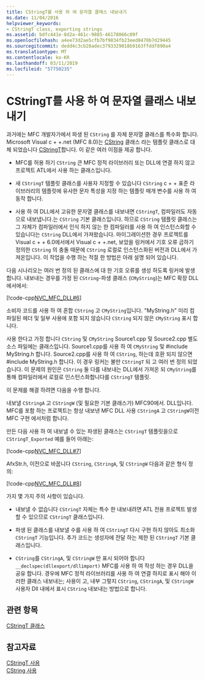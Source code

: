 ```yaml
---
title: CStringT를 사용 하 여 문자열 클래스 내보내기
ms.date: 11/04/2016
helpviewer_keywords:
- CStringT class, exporting strings
ms.assetid: bdfc441e-8d2a-461c-9885-46178066c09f
ms.openlocfilehash: a4ee73d2ae5cfb7bf9834fb23eed8470b7d29445
ms.sourcegitcommit: dedd4c3cb28adec3793329018b9163ffddf890a4
ms.translationtype: MT
ms.contentlocale: ko-KR
ms.lasthandoff: 03/11/2019
ms.locfileid: "57750235"
---
```

# <a name="exporting-string-classes-using-cstringt"></a>CStringT를 사용 하 여 문자열 클래스 내보내기

과거에는 MFC 개발자가에서 파생 된 `CString` 를 자체 문자열 클래스를 특수화 합니다. Microsoft Visual c + +.net (MFC 8.0)는 [CString](../atl-mfc-shared/using-cstring.md) 클래스 라는 템플릿 클래스로 대체 되었습니다 [CStringT](../atl-mfc-shared/reference/cstringt-class.md)합니다. 이 같은 여러 이점을 제공 합니다.

- MFC를 허용 하기 `CString` 큰 MFC 정적 라이브러리 또는 DLL에 연결 하지 않고 프로젝트 ATL에서 사용 하는 클래스입니다.

- 새 `CStringT` 템플릿 클래스를 사용자 지정할 수 있습니다 `CString` c + + 표준 라이브러리의 템플릿에 유사한 문자 특성을 지정 하는 템플릿 매개 변수를 사용 하 여 동작 합니다.

- 사용 하 여 DLL에서 고유한 문자열 클래스를 내보내면 `CStringT`, 컴파일러도 자동으로 내보냅니다.는 `CString` 기본 클래스입니다. 하므로 `CString` 템플릿 클래스는 그 자체가 컴파일러에서 인식 하지 않는 한 컴파일러를 사용 하 여 인스턴스화할 수 있습니다는 `CString` DLL에서 가져왔습니다. 마이그레이션한 경우 프로젝트를 Visual c + + 6.0에서에서 Visual c + +.net, 보았을 링커에서 기호 오류 곱하기 정의한 `CString` 의 충돌 때문에 `CString` 로컬로 인스턴스화된 버전과 DLL에서 가져온입니다. 이 작업을 수행 하는 적절 한 방법은 아래 설명 되어 있습니다.

다음 시나리오는 여러 번 정의 된 클래스에 대 한 기호 오류를 생성 하도록 링커에 발생 합니다. 내보내는 경우를 가정 된 `CString`-파생 클래스 (`CMyString`)는 MFC 확장 DLL에서에서:

[!code-cpp[NVC_MFC_DLL#6](../atl-mfc-shared/codesnippet/cpp/exporting-string-classes-using-cstringt_1.cpp)]

소비자 코드를 사용 하 여 혼합 `CString` 고 `CMyString`입니다. "MyString.h" 미리 컴파일된 헤더 및 일부 사용에 포함 되지 않습니다 `CString` 되지 않은 `CMyString` 표시 합니다.

사용 한다고 가정 합니다 `CString` 및 `CMyString` Source1.cpp 및 Source2.cpp 별도 소스 파일에는 클래스입니다. Source1.cpp를 사용 하 여 `CMyString` 및 #include MyString.h 합니다. Source2.cpp를 사용 하 여 `CString`, 하는데 호환 되지 않으면 #include MyString.h 합니다. 이 경우 링커는 불만 `CStringT` 되 고 여러 번 정의 되었습니다. 이 문제의 원인은 `CString` 둘 다를 내보내는 DLL에서 가져온 되 `CMyString`를 통해 컴파일러에서 로컬로 인스턴스화합니다를 `CStringT` 템플릿.

이 문제를 해결 하려면 다음을 수행 합니다.

내보낼 `CStringA` 고 `CStringW` (및 필요한 기본 클래스가) MFC90에서. DLL입니다. MFC를 포함 하는 프로젝트는 항상 내보낸 MFC DLL 사용 `CStringA` 고 `CStringW`이전 MFC 구현 에서처럼 합니다.

만든 다음 사용 하 여 내보낼 수 있는 파생된 클래스는 `CStringT` 템플릿을으로 `CStringT_Exported` 예를 들어 아래는:

[!code-cpp[NVC_MFC_DLL#7](../atl-mfc-shared/codesnippet/cpp/exporting-string-classes-using-cstringt_2.cpp)]

AfxStr.h, 이전으로 바꿉니다 `CString`, `CStringA`, 및 `CStringW` 다음과 같은 형식 정의:

[!code-cpp[NVC_MFC_DLL#8](../atl-mfc-shared/codesnippet/cpp/exporting-string-classes-using-cstringt_3.cpp)]

가지 몇 가지 주의 사항이 있습니다.

- 내보낼 수 없습니다 `CStringT` 자체는 특수 한 내보내려면 ATL 전용 프로젝트 발생할 수 있으므로 `CStringT` 클래스입니다.

- 파생 된 클래스를 내보낼 수를 사용 하 여 `CStringT` 다시 구현 하지 않아도 최소화 `CStringT` 기능입니다. 추가 코드는 생성자에 전달 하는 제한 된 `CStringT` 기본 클래스입니다.

- `CString`를 `CStringA`, 및 `CStringW` 만 표시 되어야 합니다 `__declspec(dllexport/dllimport)` MFC를 사용 하 여 작성 하는 경우 DLL을 공유 합니다. 경우에 MFC 정적 라이브러리를 사용 하 여 연결 하지로 표시 해야 이러한 클래스 내보내는; 사용이 고, 내부 그렇지 `CString`, `CStringA`, 및 `CStringW` 사용자 Dll 내에서 표시 `CString` 내보내는 방법으로 합니다.

## <a name="related-topics"></a>관련 항목

[CStringT 클래스](../atl-mfc-shared/reference/cstringt-class.md)

## <a name="see-also"></a>참고자료

[CStringT 사용](../atl-mfc-shared/using-cstringt.md)<br/>
[CString 사용](../atl-mfc-shared/using-cstring.md)
